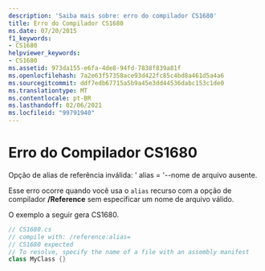 ```yaml
---
description: 'Saiba mais sobre: erro do compilador CS1680'
title: Erro do Compilador CS1680
ms.date: 07/20/2015
f1_keywords:
- CS1680
helpviewer_keywords:
- CS1680
ms.assetid: 973da155-e6fa-4de8-94fd-7838f839a81f
ms.openlocfilehash: 7a2e63f57358ace93d422fc85c4bd8a461d5a4a6
ms.sourcegitcommit: ddf7edb67715a5b9a45e3dd44536dabc153c1de0
ms.translationtype: MT
ms.contentlocale: pt-BR
ms.lasthandoff: 02/06/2021
ms.locfileid: "99791940"
---
```

# <a name="compiler-error-cs1680"></a>Erro do Compilador CS1680

Opção de alias de referência inválida: ' alias = '--nome de arquivo ausente.  
  
 Esse erro ocorre quando você usa o `alias` recurso com a opção de compilador **/Reference** sem especificar um nome de arquivo válido.  
  
 O exemplo a seguir gera CS1680.  
  
```csharp  
// CS1680.cs  
// compile with: /reference:alias=  
// CS1680 expected  
// To resolve, specify the name of a file with an assembly manifest  
class MyClass {}  
```
